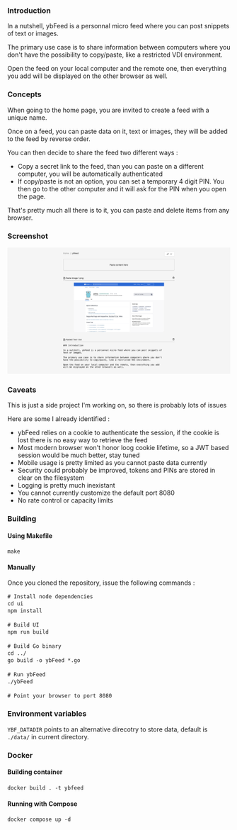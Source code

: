 ### Introduction

In a nutshell, ybFeed is a personnal micro feed where you can post snippets of 
text or images.

The primary use case is to share information between computers where you don't
have the possibility to copy/paste, like a restricted VDI environment.

Open the feed on your local computer and the remote one, then everything you add
will be displayed on the other browser as well.

### Concepts

When going to the home page, you are invited to create a feed with a unique
name.

Once on a feed, you can paste data on it, text or images, they will be added
to the feed by reverse order.

You can then decide to share the feed two different ways :

- Copy a secret link to the feed, than you can paste on a different computer,
you will be automatically authenticated
- If copy/paste is not an option, you can set a temporary 4 digit PIN. You then
go to the other computer and it will ask for the PIN when you open the page.

That's pretty much all there is to it, you can paste and delete items from any
browser.

### Screenshot

![Screenshot](screenshot.png)

### Caveats

This is just a side project I'm working on, so there is probably lots of issues

Here are some I already identified :

- ybFeed relies on a cookie to authenticate the session, if the cookie is lost
there is no easy way to retrieve the feed
- Most modern browser won't honor loog cookie lifetime, so a JWT based session
would be much better, stay tuned
- Mobile usage is pretty limited as you cannot paste data currently
- Security could probably be improved, tokens and PINs are stored in clear on
the filesystem
- Logging is pretty much inexistant
- You cannot currently customize the default port 8080
- No rate control or capacity limits

### Building

#### Using Makefile

```
make
```

#### Manually

Once you cloned the repository, issue the following commands :
```
# Install node dependencies
cd ui
npm install

# Build UI
npm run build

# Build Go binary
cd ../
go build -o ybFeed *.go

# Run ybFeed
./ybFeed

# Point your browser to port 8080
```

### Environment variables
`YBF_DATADIR` points to an alternative direcotry to store data, default is
`./data/` in current directory.

### Docker

#### Building container

```
docker build . -t ybfeed
```

#### Running with Compose

```
docker compose up -d
```
